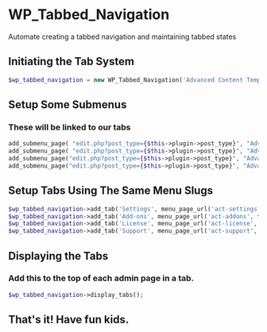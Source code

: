 # WP_Tabbed_Navigation
Automate creating a tabbed navigation and maintaining tabbed states

## Initiating the Tab System
```php
$wp_tabbed_navigation = new WP_Tabbed_Navigation('Advanced Content Templates Settings');
```

## Setup Some Submenus
### These will be linked to our tabs
```php
add_submenu_page( "edit.php?post_type={$this->plugin->post_type}", "Advanced Content Templates Settings", "Settings", "manage_options", "act-settings", array($this, 'admin_settings_page') );
add_submenu_page( "edit.php?post_type={$this->plugin->post_type}", "Advanced Content Templates License", "License", "manage_options", "act-license", array($this, 'admin_license_page') );
add_submenu_page("edit.php?post_type={$this->plugin->post_type}", "Advanced Content Templates Add-Ons", "Add-Ons", "manage_options", "act-addons", array($this, 'admin_addons_page') );
add_submenu_page("edit.php?post_type={$this->plugin->post_type}", "Advanced Content Templates Support", "Support", "manage_options", "act-support", array($this, 'admin_support_page') );
```

## Setup Tabs Using The Same Menu Slugs
```php
$wp_tabbed_navigation->add_tab('Settings', menu_page_url('act-settings', false) );
$wp_tabbed_navigation->add_tab('Add-ons', menu_page_url('act-addons', false) );
$wp_tabbed_navigation->add_tab('License', menu_page_url('act-license', false) );
$wp_tabbed_navigation->add_tab('Support', menu_page_url('act-support', false ) );
```

## Displaying the Tabs
### Add this to the top of each admin page in a tab.

```php
$wp_tabbed_navigation->display_tabs();
```

## That's it! Have fun kids. 

